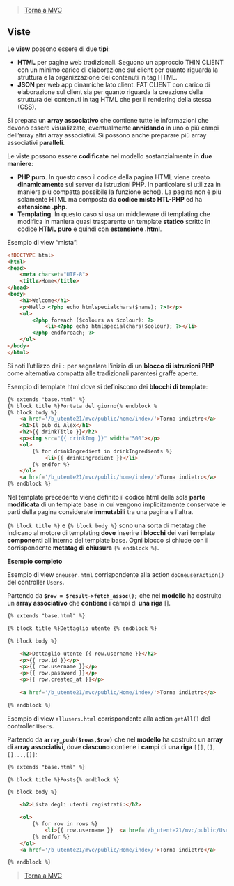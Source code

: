 >[Torna a MVC](mvcindex.md) 
## **Viste**
Le **view** possono essere di due **tipi**: 
-	**HTML** per pagine web tradizionali. Seguono un approccio THIN CLIENT con un minimo carico di elaborazione sul client per quanto riguarda la struttura e la organizzazione dei contenuti in tag HTML.
-	**JSON** per web app dinamiche lato client. FAT CLIENT con carico di elaborazione sul client sia per quanto riguarda la creazione della struttura dei contenuti in tag HTML che per il rendering della stessa (CSS).

Si prepara un **array associativo** che contiene tutte le informazioni che devono essere visualizzate, eventualmente **annidando** in uno o più campi dell’array altri array associativi. Si possono anche preparare più array associativi **paralleli**.

Le viste possono essere **codificate** nel modello sostanzialmente in **due maniere**:
-	**PHP puro**. In questo caso il codice della pagina HTML viene creato **dinamicamente** sul server da istruzioni PHP. In particolare si utilizza in maniera più compatta possibile la funzione echo(). La pagina non è più solamente HTML ma composta da **codice misto HTL-PHP** ed ha **estensione .php**.
-	**Templating**. In questo caso si usa un middleware di templating che modifica in maniera quasi trasparente un template **statico** scritto in codice **HTML puro** e quindi con **estensione .html**.

Esempio di view “mista”:
```html
<!DOCTYPE html>
<html>
<head>
    <meta charset="UTF-8">
    <title>Home</title>
</head>
<body>
    <h1>Welcome</h1>
    <p>Hello <?php echo htmlspecialchars($name); ?>!</p>
    <ul>
        <?php foreach ($colours as $colour): ?>
            <li><?php echo htmlspecialchars($colour); ?></li>
        <?php endforeach; ?>
    </ul>
</body>
</html>
```
Si noti l’utilizzo dei ```:``` per segnalare l’inizio di un **blocco di istruzioni PHP** come alternativa compatta alle tradizionali parentesi graffe aperte.

Esempio di template html dove si definiscono dei **blocchi di template**:
```html
{% extends "base.html" %}
{% block title %}Portata del giorno{% endblock %
{% block body %}
    <a href='/b_utente21/mvc/public/home/index/'>Torna indietro</a>
    <h1>Il pub di Alex</h1>
    <h2>{{ drinkTitle }}</h2>
    <p><img src="{{ drinkImg }}" width="500"></p>
    <ol>
        {% for drinkIngredient in drinkIngredients %}
            <li>{{ drinkIngredient }}</li>
        {% endfor %}
    </ol>  
    <a href='/b_utente21/mvc/public/home/index/'>Torna indietro</a>
{% endblock %}
```
Nel template precedente viene definito il codice html della sola **parte modificata** di un template base in cui vengono implicitamente conservate le parti della pagina considerate **immutabili** tra una pagina e l'altra.

```{% block title %}``` e ```{% block body %}``` sono una sorta di metatag che indicano al motore di templating **dove** inserire i **blocchi** dei vari template **componenti** all’interno del template base. Ogni blocco si chiude con il corrispondente **metatag di chiusura** ```{% endblock %}```.

**Esempio completo**

Esempio di view ```oneuser.html``` corrispondente alla action ```doOneuserAction()``` del controller ```Users```.

Partendo da **```$row = $result->fetch_assoc();```** che nel **modello** ha costruito un **array associativo** che **contiene** i campi di **una riga** [].

```html
{% extends "base.html" %}

{% block title %}Dettaglio utente {% endblock %}

{% block body %}

    <h2>Dettaglio utente {{ row.username }}</h2> 
    <p>{{ row.id }}</p>
    <p>{{ row.username }}</p>
    <p>{{ row.password }}</p>
    <p>{{ row.created_at }}</p>
    
    <a href='/b_utente21/mvc/public/Home/index/'>Torna indietro</a>

{% endblock %}
```
Esempio di view ```allusers.html``` corrispondente alla action ```getAll()``` del controller ```Users```.

Partendo da **```array_push($rows,$row)```** che nel **modello** ha costruito un **array di array associativi**, dove **ciascuno** contiene i **campi** di **una riga** ```[[],[],[]...,[]]```:

```html
{% extends "base.html" %}

{% block title %}Posts{% endblock %}

{% block body %}

    <h2>Lista degli utenti registrati:</h2> 

    <ol>
        {% for row in rows %}
            <li>{{ row.username }}  <a href='/b_utente21/mvc/public/Users/doOneuser/?username={{ row.username }}'>Dettaglio</a></li>
        {% endfor %}
    </ol>
    <a href='/b_utente21/mvc/public/Home/index/'>Torna indietro</a>

{% endblock %}
```

>[Torna a MVC](mvcindex.md) 
